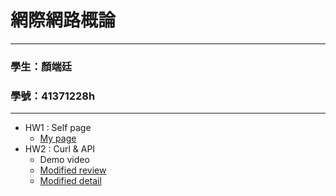 # 網際網路概論
---
### 學生：顏端廷 
### 學號：41371228h
---
- HW1 : Self page 
    - [My page](https://potato-yen.github.io/web-repo)
- HW2 : Curl & API
    - Demo video
    - [Modified review](https://github.com/potato-yen/web-repo/blob/main/my-app/modified_review.md)
    - [Modified detail](https://github.com/potato-yen/web-repo/blob/main/my-app/app/(tabs)/AItest.tsx)